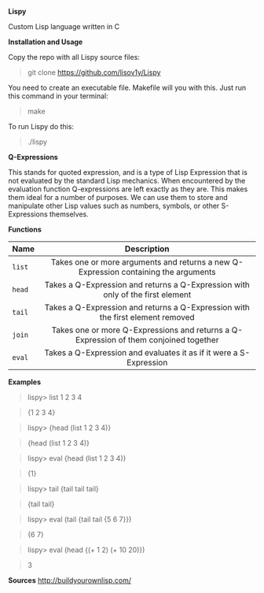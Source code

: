 **Lispy**

Custom Lisp language written in C

**Installation and Usage**

Copy the repo with all Lispy source files:
> git clone https://github.com/lisov1y/Lispy

You need to create an executable file. Makefile will you with this. Just run this command in your terminal:
> make

To run Lispy do this:
> ./lispy

**Q-Expressions**

This stands for quoted expression, and is a type of Lisp Expression that is not evaluated by the standard Lisp mechanics. When encountered by the evaluation function Q-expressions are left exactly as they are. This makes them ideal for a number of purposes. We can use them to store and manipulate other Lisp values such as numbers, symbols, or other S-Expressions themselves.

**Functions**

| Name        | Description           |
| ------------- |:-------------:|
|`list`| Takes one or more arguments and returns a new Q-Expression containing the arguments|
|`head`| Takes a Q-Expression and returns a Q-Expression with only of the first element|
|`tail`| Takes a Q-Expression and returns a Q-Expression with the first element removed|
|`join`| Takes one or more Q-Expressions and returns a Q-Expression of them conjoined together|
|`eval`| Takes a Q-Expression and evaluates it as if it were a S-Expression|

**Examples**

>lispy> list 1 2 3 4

>{1 2 3 4}

>lispy> {head (list 1 2 3 4)}

>{head (list 1 2 3 4)}

>lispy> eval {head (list 1 2 3 4)}

>{1}

>lispy> tail {tail tail tail}

>{tail tail}

>lispy> eval (tail {tail tail {5 6 7}})

>{6 7}

>lispy> eval (head {(+ 1 2) (+ 10 20)})

>3

**Sources**
http://buildyourownlisp.com/
